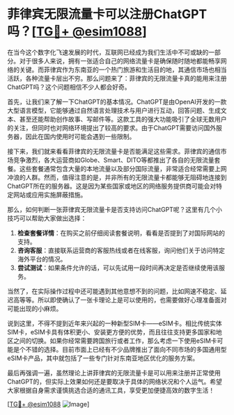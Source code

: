 # 菲律宾无限流量卡可以注册ChatGPT吗？[[TG💪+ @esim1088](https://t.me/s/esim1088)]

在当今这个数字化飞速发展的时代，互联网已经成为我们生活中不可或缺的一部分。对于很多人来说，拥有一张适合自己的网络流量卡是确保随时随地都能畅享网络的关键。而菲律宾作为东南亚的一个热门旅游和生活目的地，其通信市场也相当活跃，各种流量卡层出不穷。那么问题来了：菲律宾的无限流量卡真的能用来注册ChatGPT吗？这个问题相信不少人都会好奇。

首先，让我们来了解一下ChatGPT的基本情况。ChatGPT是由OpenAI开发的一款大型语言模型，它能够通过自然语言处理技术与用户进行互动，回答问题、生成文本、甚至还能帮助创作故事、写邮件等。这款工具的强大功能吸引了全球无数用户的关注，但同时也对网络环境提出了较高的要求。由于ChatGPT需要访问国外服务器，因此在国内使用时可能会遇到一些限制。

接下来，我们就来看看菲律宾的无限流量卡是否能满足这些需求。菲律宾的通信市场竞争激烈，各大运营商如Globe、Smart、DITO等都推出了各自的无限流量套餐。这些套餐通常包含大量的本地流量以及部分国际流量，非常适合经常需要上网冲浪的人群。然而，值得注意的是，并非所有的无限流量卡都能够无阻碍地连接到ChatGPT所在的服务器。这是因为某些国家或地区的网络服务提供商可能会对特定网站或应用实施屏蔽措施。

那么，如何判断一张菲律宾无限流量卡是否支持访问ChatGPT呢？这里有几个小技巧可以帮助大家做出选择：

1. **检查套餐详情**：在购买之前仔细阅读套餐说明，看看是否提到了对国际网站的支持。
2. **咨询客服**：直接联系运营商的客服热线或者在线客服，询问他们关于访问特定海外平台的情况。
3. **尝试测试**：如果条件允许的话，可以先试用一段时间再决定是否继续使用该服务。

当然了，在实际操作过程中还可能遇到其他意想不到的问题，比如网速不稳定、延迟高等等。所以即使确认了一张卡理论上是可以使用的，也需要做好心理准备面对可能出现的小麻烦。

说到这里，不得不提到近年来兴起的一种新型SIM卡——eSIM卡。相比传统实体SIM卡，eSIM卡具有体积更小、安装更方便的优势，而且往往支持更多国家和地区之间的切换。如果你经常需要跨国旅行或者工作，那么考虑一下使用eSIM卡可能是个不错的选择。目前市面上已经有不少品牌推出了面向不同市场的多国通用型eSIM卡产品，其中就包括了一些专门针对东南亚地区优化的服务方案。

最后再强调一遍，虽然理论上讲菲律宾的无限流量卡是可以用来注册并正常使用ChatGPT的，但实际上效果如何还是要取决于具体的网络状况和个人运气。希望大家根据自身需求谨慎挑选合适的通讯工具，享受更加便捷高效的数字生活！

[[TG💪+ @esim1088](https://t.me/s/esim1088) ![Image](https://i.postimg.cc/4NQfJmqS/Snipaste-2025-05-13-00-14-12.png)]